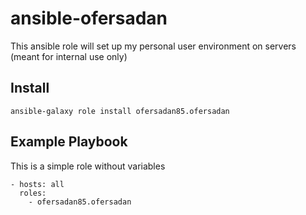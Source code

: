 # ansible-ofersadan

This ansible role will set up my personal user environment on servers (meant for internal use only)

## Install

    ansible-galaxy role install ofersadan85.ofersadan

## Example Playbook

This is a simple role without variables

    - hosts: all
      roles:
        - ofersadan85.ofersadan

